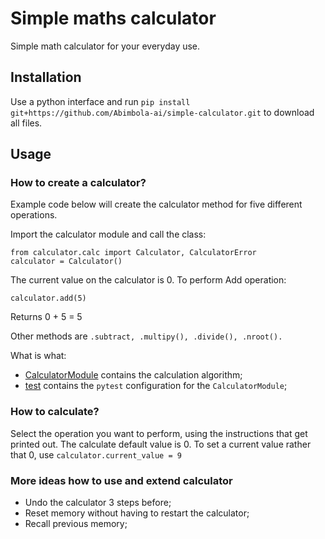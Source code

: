 # Simple maths calculator

Simple math calculator for your everyday use.

## Installation

Use a python interface
and run `pip install git+https://github.com/Abimbola-ai/simple-calculator.git` to download all files.

## Usage

### How to create a calculator?

Example code below will create the calculator method for five different operations.

Import the calculator module and call the class:

```
from calculator.calc import Calculator, CalculatorError
calculator = Calculator()
```

The current value on the calculator is 0. To perform Add operation:

```
calculator.add(5)
```

Returns 0 + 5 = 5

Other methods are `.subtract, .multipy(), .divide(), .nroot().`

What is what:

- [CalculatorModule](/calculator/calc.py) contains the calculation algorithm;
- [test](/tests/calculator_test.py) contains the `pytest` configuration for the `CalculatorModule`;

### How to calculate?

Select the operation you want to perform, using the instructions that get printed out.
The calculate default value is 0. To set a current value rather that 0, use `calculator.current_value = 9`

### More ideas how to use and extend calculator

- Undo the calculator 3 steps before;
- Reset memory without having to restart the calculator;
- Recall previous memory;
